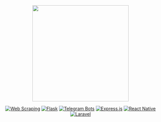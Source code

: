 <div align="center">
  <img src="https://i.pinimg.com/originals/8b/35/fe/8b35fef55fba1a201c9c7a11d3ec3d64.gif" width="300" />
</div>


<div align="center">

[![Web Scraping](https://img.shields.io/badge/Web_Scraping-1A4B4B?style=for-the-badge&logoColor=white)](https://en.wikipedia.org/wiki/Web_scraping)
[![Flask](https://img.shields.io/badge/Flask-000000?style=for-the-badge&logo=flask&logoColor=white)](https://flask.palletsprojects.com) [![Telegram Bots](https://img.shields.io/badge/Telegram_Bots-1B3B5A?style=for-the-badge&logo=telegram&logoColor=white)](https://core.telegram.org/bots) [![Express.js](https://img.shields.io/badge/Express.js-000000?style=for-the-badge&logo=express&logoColor=white)](https://expressjs.com) [![React Native](https://img.shields.io/badge/React%20Native-007396?style=for-the-badge&logo=react&logoColor=white)](https://reactnative.dev)  [![Laravel](https://img.shields.io/badge/Laravel-7A2F2F?style=for-the-badge&logo=laravel&logoColor=white)](https://laravel.com)
</div>
